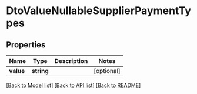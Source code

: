 # DtoValueNullableSupplierPaymentTypes

## Properties
Name | Type | Description | Notes
------------ | ------------- | ------------- | -------------
**value** | **string** |  | [optional] 

[[Back to Model list]](../README.md#documentation-for-models) [[Back to API list]](../README.md#documentation-for-api-endpoints) [[Back to README]](../README.md)


